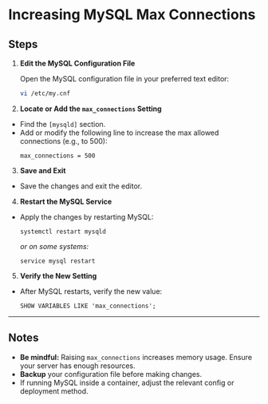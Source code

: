# Increasing MySQL Max Connections

## Steps

1. **Edit the MySQL Configuration File**

   Open the MySQL configuration file in your preferred text editor:
   ```bash
   vi /etc/my.cnf
   ```

2. **Locate or Add the `max_connections` Setting**

- Find the `[mysqld]` section.
- Add or modify the following line to increase the max allowed connections (e.g., to 500):
  ```
  max_connections = 500
  ```

3. **Save and Exit**

- Save the changes and exit the editor.

4. **Restart the MySQL Service**

- Apply the changes by restarting MySQL:
  ```
  systemctl restart mysqld
  ```
  *or on some systems:*
  ```
  service mysql restart
  ```

5. **Verify the New Setting**

- After MySQL restarts, verify the new value:
  ```
  SHOW VARIABLES LIKE 'max_connections';
  ```

---

## Notes

- **Be mindful:** Raising `max_connections` increases memory usage. Ensure your server has enough resources.
- **Backup** your configuration file before making changes.
- If running MySQL inside a container, adjust the relevant config or deployment method.